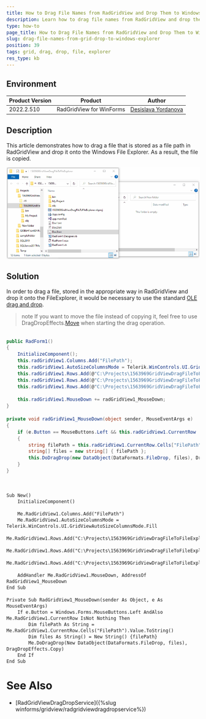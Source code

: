 ```yaml
---
title: How to Drag File Names from RadGridView and Drop Them to Windows Explorer
description: Learn how to drag file names from RadGridView and drop them to Windows Explorer.
type: how-to 
page_title: How to Drag File Names from RadGridView and Drop Them to Windows Explorer
slug: drag-file-names-from-grid-drop-to-windows-explorer
position: 39
tags: grid, drag, drop, file, explorer
res_type: kb
---
```


## Environment
 
|Product Version|Product|Author|
|----|----|----|
|2022.2.510|RadGridView for WinForms|[Desislava Yordanova](https://www.telerik.com/blogs/author/desislava-yordanova)|


## Description

This article demonstrates how to drag a file that is stored as a file path in RadGridView and drop it onto the Windows File Explorer. As a result, the file is copied. 
 
![drag-file-names-from-grid-drop-to-windows-explorer 001](images/drag-file-names-from-grid-drop-to-windows-explorer001.gif)

## Solution

In order to drag a file, stored in the appropriate way in RadGridView and drop it onto the FileExplorer, it would be necessary to use the standard [OLE drag and drop](https://docs.microsoft.com/en-us/dotnet/desktop/winforms/advanced/walkthrough-performing-a-drag-and-drop-operation-in-windows-forms?view=netframeworkdesktop-4.8).

>note If you want to move the file instead of copying it, feel free to use DragDropEffects.[Move](https://docs.microsoft.com/en-us/dotnet/api/system.windows.forms.dragdropeffects?view=windowsdesktop-6.0) when starting the drag operation.

````C#  

public RadForm1()
{
    InitializeComponent(); 
    this.radGridView1.Columns.Add("FilePath");
    this.radGridView1.AutoSizeColumnsMode = Telerik.WinControls.UI.GridViewAutoSizeColumnsMode.Fill;
    this.radGridView1.Rows.Add(@"C:\Projects\1563969GridViewDragFileToFileExplorer\1563969GridViewDragFileToFileExplorer\Doc1.txt");
    this.radGridView1.Rows.Add(@"C:\Projects\1563969GridViewDragFileToFileExplorer\1563969GridViewDragFileToFileExplorer\Doc2.txt");
    this.radGridView1.Rows.Add(@"C:\Projects\1563969GridViewDragFileToFileExplorer\1563969GridViewDragFileToFileExplorer\Doc3.txt");

    this.radGridView1.MouseDown += radGridView1_MouseDown;
}

private void radGridView1_MouseDown(object sender, MouseEventArgs e)
{
    if (e.Button == MouseButtons.Left && this.radGridView1.CurrentRow != null)
    {
        string filePath = this.radGridView1.CurrentRow.Cells["FilePath"].Value.ToString();
        string[] files = new string[] { filePath };
        this.DoDragDrop(new DataObject(DataFormats.FileDrop, files), DragDropEffects.Copy);
    }
}
   

````
````VB.NET

Sub New()
    InitializeComponent()

    Me.RadGridView1.Columns.Add("FilePath")
    Me.RadGridView1.AutoSizeColumnsMode = Telerik.WinControls.UI.GridViewAutoSizeColumnsMode.Fill
    Me.RadGridView1.Rows.Add("C:\Projects\1563969GridViewDragFileToFileExplorer\1563969GridViewDragFileToFileExplorer\Doc1.txt")
    Me.RadGridView1.Rows.Add("C:\Projects\1563969GridViewDragFileToFileExplorer\1563969GridViewDragFileToFileExplorer\Doc2.txt")
    Me.RadGridView1.Rows.Add("C:\Projects\1563969GridViewDragFileToFileExplorer\1563969GridViewDragFileToFileExplorer\Doc3.txt")

    AddHandler Me.RadGridView1.MouseDown, AddressOf RadGridView1_MouseDown
End Sub

Private Sub RadGridView1_MouseDown(sender As Object, e As MouseEventArgs)
    If e.Button = Windows.Forms.MouseButtons.Left AndAlso Me.RadGridView1.CurrentRow IsNot Nothing Then
        Dim filePath As String = Me.RadGridView1.CurrentRow.Cells("FilePath").Value.ToString()
        Dim files As String() = New String() {filePath}
        Me.DoDragDrop(New DataObject(DataFormats.FileDrop, files), DragDropEffects.Copy)
    End If
End Sub

````

# See Also

* [RadGridViewDragDropService]({%slug winforms/gridview/radgridviewdragdropservice%})

